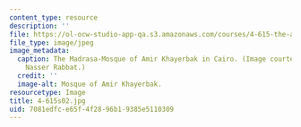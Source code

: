 ```yaml
---
content_type: resource
description: ''
file: https://ol-ocw-studio-app-qa.s3.amazonaws.com/courses/4-615-the-architecture-of-cairo-spring-2002/7081edfce65f4f2896b19385e5110309_4-615s02.jpg
file_type: image/jpeg
image_metadata:
  caption: The Madrasa-Mosque of Amir Khayerbak in Cairo. (Image courtesy of Prof.
    Nasser Rabbat.)
  credit: ''
  image-alt: Mosque of Amir Khayerbak.
resourcetype: Image
title: 4-615s02.jpg
uid: 7081edfc-e65f-4f28-96b1-9385e5110309
---
```

